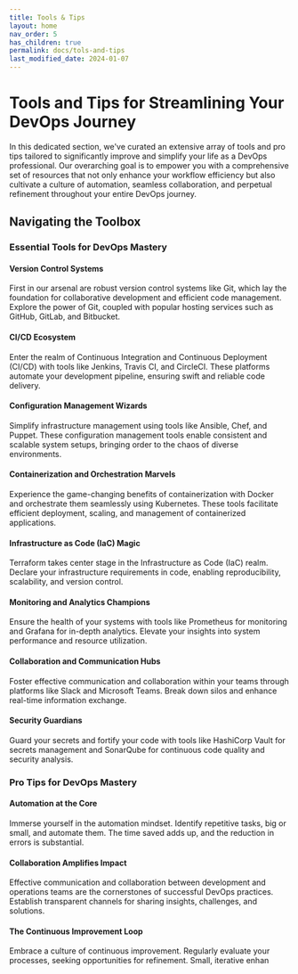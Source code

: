 ```yaml
---
title: Tools & Tips
layout: home
nav_order: 5
has_children: true
permalink: docs/tols-and-tips
last_modified_date: 2024-01-07
---
```


# Tools and Tips for Streamlining Your DevOps Journey

In this dedicated section, we've curated an extensive array of tools and pro tips tailored to significantly improve and simplify your life as a DevOps professional. Our overarching goal is to empower you with a comprehensive set of resources that not only enhance your workflow efficiency but also cultivate a culture of automation, seamless collaboration, and perpetual refinement throughout your entire DevOps journey.

## Navigating the Toolbox

### Essential Tools for DevOps Mastery

#### Version Control Systems
First in our arsenal are robust version control systems like Git, which lay the foundation for collaborative development and efficient code management. Explore the power of Git, coupled with popular hosting services such as GitHub, GitLab, and Bitbucket.

#### CI/CD Ecosystem
Enter the realm of Continuous Integration and Continuous Deployment (CI/CD) with tools like Jenkins, Travis CI, and CircleCI. These platforms automate your development pipeline, ensuring swift and reliable code delivery.

#### Configuration Management Wizards
Simplify infrastructure management using tools like Ansible, Chef, and Puppet. These configuration management tools enable consistent and scalable system setups, bringing order to the chaos of diverse environments.

#### Containerization and Orchestration Marvels
Experience the game-changing benefits of containerization with Docker and orchestrate them seamlessly using Kubernetes. These tools facilitate efficient deployment, scaling, and management of containerized applications.

#### Infrastructure as Code (IaC) Magic
Terraform takes center stage in the Infrastructure as Code (IaC) realm. Declare your infrastructure requirements in code, enabling reproducibility, scalability, and version control.

#### Monitoring and Analytics Champions
Ensure the health of your systems with tools like Prometheus for monitoring and Grafana for in-depth analytics. Elevate your insights into system performance and resource utilization.

#### Collaboration and Communication Hubs
Foster effective communication and collaboration within your teams through platforms like Slack and Microsoft Teams. Break down silos and enhance real-time information exchange.

#### Security Guardians
Guard your secrets and fortify your code with tools like HashiCorp Vault for secrets management and SonarQube for continuous code quality and security analysis.

### Pro Tips for DevOps Mastery

#### Automation at the Core
Immerse yourself in the automation mindset. Identify repetitive tasks, big or small, and automate them. The time saved adds up, and the reduction in errors is substantial.

#### Collaboration Amplifies Impact
Effective communication and collaboration between development and operations teams are the cornerstones of successful DevOps practices. Establish transparent channels for sharing insights, challenges, and solutions.

#### The Continuous Improvement Loop
Embrace a culture of continuous improvement. Regularly evaluate your processes, seeking opportunities for refinement. Small, iterative enhan